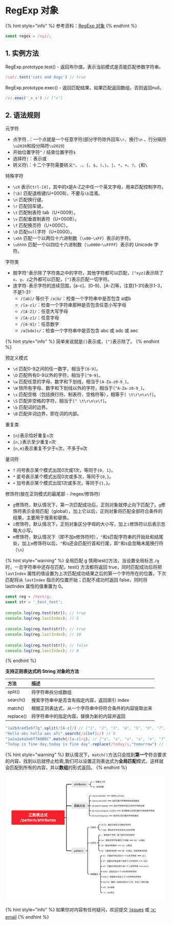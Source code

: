 # RegExp 对象

{% hint style="info" %}
参考资料：[RegExp 对象](https://wangdoc.com/javascript/stdlib/regexp.html)
{% endhint %}

```javascript
const regex = /xyz/;
```

## 1. 实例方法

RegExp.prototype.test\(\) - 返回布尔值，表示当前模式是否能匹配参数字符串。

```javascript
/cat/.test('cats and dogs') // true
```

RegExp.prototype.exec\(\) - 返回匹配结果，如果匹配返回数组，否则返回null。

```javascript
/x/.exec('_x_x') // ["x"]
```

## 2. 语法规则

元字符

* 点字符`.`：一个点就是一个任意字符\(部分字符除外回车`\r`、换行`\n` 、行分隔符`\u2028`和段分隔符`\u2029`\)
* 开始位置字符`^` / 结束位置字符`$`
* 选择符`|`：表示或
* 转义符\：十二个字符需要转义`^`、`.`、`[`、`$`、`(`、`)`、`|`、`*`、`+`、`?`、`{`和`\`

特殊字符

* `\cX` 表示`Ctrl-[X]`，其中的`X`是A-Z之中任一个英文字母，用来匹配控制字符。
* `[\b]` 匹配退格键\(U+0008\)，不要与`\b`混淆。
* `\n` 匹配换行键。
* `\r` 匹配回车键。
* `\t` 匹配制表符 tab（U+0009）。
* `\v` 匹配垂直制表符（U+000B）。
* `\f` 匹配换页符（U+000C）。
* `\0` 匹配`null`字符（U+0000）。
* `\xhh` 匹配一个以两位十六进制数（`\x00`-`\xFF`）表示的字符。
* `\uhhhh` 匹配一个以四位十六进制数（`\u0000`-`\uFFFF`）表示的 Unicode 字符。

字符类

* 脱字符`^`表示除了字符类之中的字符，其他字符都可以匹配，`[^xyz]`表示除了`x`、`y`、`z`之外都可以匹配，`[^]`表示匹配一切字符。
* 连字符`-`表示字符的连续范围，\[a-c\]、\[0-9\]、\[A-Z\]等，注意\[1-31\]表示1-3，不是1-31
  * `/[ab]/` 等价于 `/a|b/`：检查一个字符串中是否包含 a或b
  * `/[a-z]/`：检查一个字符串那种是否包含任意小写字母
  * `/[A-Z]/`：任意大写字母
  * `/[A-z]/`：任意字母
  * `/[0-9]/`：任意数字
  * `/a[bde]c/`：检查一个字符串中是否包含 abc 或 adc 或 aec

{% hint style="info" %}
简单来说就是`[]`表示或，`[^]`表示除了。
{% endhint %}

预定义模式

* `\d` 匹配0-9之间的任一数字，相当于`[0-9]`。
* `\D` 匹配所有0-9以外的字符，相当于`[^0-9]`。
* `\w` 匹配任意的字母、数字和下划线，相当于`[A-Za-z0-9_]`。
* `\W` 除所有字母、数字和下划线以外的字符，相当于`[^A-Za-z0-9_]`。
* `\s` 匹配空格（包括换行符、制表符、空格符等），相等于`[ \t\r\n\v\f]`。
* `\S` 匹配非空格的字符，相当于`[^ \t\r\n\v\f]`。
* `\b` 匹配词的边界。
* `\B` 匹配非词边界，即在词的内部。

重复类

* `{n}`表示恰好重复`n`次
* `{n,}`表示至少重复`n`次
* `{n,m}`表示重复不少于`n`次，不多于`m`次

量词符

* `?` 问号表示某个模式出现0次或1次，等同于`{0, 1}`。
* `*` 星号表示某个模式出现0次或多次，等同于`{0,}`。
* `+` 加号表示某个模式出现1次或多次，等同于`{1,}`。

修饰符\(放在正则模式的最尾部 - /regex/修饰符\)

* `g`修饰符，默认情况下，第一次匹配成功后，正则对象就停止向下匹配了。`g`修饰符表示全局匹配（global），加上它以后，正则对象将匹配全部符合条件的结果，主要用于搜索和替换。
* `i`修饰符，默认情况下，正则对象区分字母的大小写，加上`i`修饰符以后表示忽略大小写。
* `m`修饰符，默认情况下（即不加`m`修饰符时），`^`和`$`匹配字符串的开始处和结尾处，加上`m`修饰符以后，`^`和`$`还会匹配行首和行尾，即`^`和`$`会忽略末尾换行符（`\n`）

{% hint style="warning" %}
全局匹配 g 慎用test\(\)方法，当设置全局标志 `/g` 时，一旦字符串中还存在匹配，test\(\) 方法都将返回 true，同时匹配成功后将把 `lastIndex` 属性的值设置为上次匹配成功结果之后的第一个字符所在的位置，下次匹配将从 `lastIndex` 指示的位置开始；匹配不成功时返回 false，同时将 lastIndex 属性的值重置为 0。

```javascript
const reg = /test/g;
const str = '_test_test';

console.log(reg.test(str)); // true
console.log(reg.lastIndex); // 5

console.log(reg.test(str)); // true
console.log(reg.lastIndex); // 10

console.log(reg.test(str)); // false
console.log(reg.lastIndex); // 0
```
{% endhint %}

**支持正则表达式的 String 对象的方法**

| 方法 | 描述 |
| :--- | :--- |
| split\(\) | 将字符串拆分成数组 |
| search\(\) | 搜索字符串中是否含有指定内容，返回索引 index |
| match\(\) | 根据正则表达式，从一个字符串中将符合条件的内容提取出来 |
| replace\(\) | 将字符串中的指定内容，替换为新的内容并返回 |

```javascript
"1a2b3c4d5e6f7g".split(/[A-z]/) // ["1", "2", "3", "4", "5", "6", "7", ""]
"hello abc hello aec afc".search(/a[bef]c/) // 6
"1a2a3a4a5e6f7A8B9C".match(/[a-z]/g); // ["a", "a", "a", "a", "e", "f"]
"Today is fine day,today is fine day".replace(/today/i,"tomorrow") // tomorrow is fine day,today is fine day
```

{% hint style="warning" %}
默认情况下，`match()`方法只会找到**第一个**符合要求的内容，找到以后就停止检索,我们可以设置正则表达式为**全局匹配**模式，这样就会匹配到所有的内容，并以**数组**的形式返回。
{% endhint %}

![](../../.gitbook/assets/regexp.png)

{% hint style="info" %}
如果你对内容有任何疑问，欢迎提交 [❕issues](https://github.com/MrEnvision/Front-end_learning_notes/issues) 或 [ ✉️ email](mailto:EnvisionShen@gmail.com)
{% endhint %}

